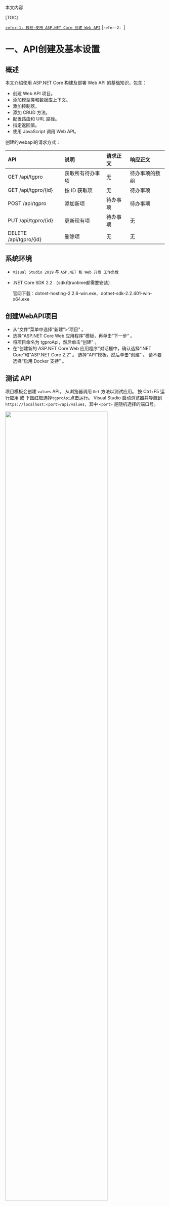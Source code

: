 本文内容

[TOC]

[`refer-1: 教程-使用 ASP.NET Core 创建 Web API`](https://docs.microsoft.com/zh-cn/aspnet/core/tutorials/first-web-api?view=aspnetcore-2.1&tabs=visual-studio)
[`refer-2: `]

# 一、API创建及基本设置

## 概述

本文介绍使用 ASP.NET Core 构建及部署 Web API 的基础知识，包含：

- 创建 Web API 项目。
- 添加模型类和数据库上下文。
- 添加控制器。
- 添加 CRUD 方法。
- 配置路由和 URL 路径。
- 指定返回值。
- 使用 JavaScript 调用 Web API。

创建的webapi的请求方式：

| API                    | 说明             | 请求正文 | 响应正文       |
| :--------------------- | :--------------- | :------- | :------------- |
| GET /api/tgpro         | 获取所有待办事项 | 无       | 待办事项的数组 |
| GET /api/tgpro/{id}    | 按 ID 获取项     | 无       | 待办事项       |
| POST /api/tgpro        | 添加新项         | 待办事项 | 待办事项       |
| PUT /api/tgpro/{id}    | 更新现有项       | 待办事项 | 无             |
| DELETE /api/tgpro/{id} | 删除项           | 无       | 无             |



## 系统环境

- `Visual Studio 2019` 与 `ASP.NET 和 Web 开发 工作负载`

- .NET Core SDK 2.2 （sdk和runtime都需要安装）

  官网下载：dotnet-hosting-2.2.6-win.exe、dotnet-sdk-2.2.401-win-x64.exe

## 创建WebAPI项目

- 从“文件”菜单中选择“新建”>“项目” 。
- 选择“ASP.NET Core Web 应用程序”模板，再单击“下一步” 。
- 将项目命名为 tgproApi，然后单击“创建” 。
- 在“创建新的 ASP.NET Core Web 应用程序”对话框中，确认选择“.NET Core”和“ASP.NET Core 2.2” 。 选择“API”模板，然后单击“创建” 。 请不要选择“启用 Docker 支持” 。

## 测试 API

项目模板会创建 `values` API。 从浏览器调用 `Get` 方法以测试应用。
按 Ctrl+F5 运行应用 或 下图红框选择`tgproApi`点击运行。 Visual Studio 启动浏览器并导航到 `https://localhost:<port>/api/values`，其中 `<port>` 是随机选择的端口号。

<div align=left><img src='./img/1.png' width=80%>&nbsp&nbsp <img src='./img/1-1.png', width=80%></div>

## 添加模型类

- 在“解决方案资源管理器” 中，右键单击项目。 选择“添加” > “新建文件夹” 。 将文件夹命名为“Models” 。

- 右键单击“Models” 文件夹，然后选择“添加” > “类” 。 将类命名为 `tgproItem`，然后选择“添加” 。

- 代码如下：

  ```
  using System;
  using System.Collections.Generic;
  using System.Linq;
  using System.Threading.Tasks;
  
  namespace tgproApi.Models
  {
      public class tgproItem
      {
          // Data: 上行传输数据，对应接口id=1, 下行控制数据皆为null: 
          public long Id { get; set; }
          public string Time_domain { get; set; }
          public string Time_envelop { get; set; }
          public string Freq_domain { get; set; }
          public long Freq_xlim_min { get; set; }
          public long Freq_xlim_max { get; set; }
          public string Unbalance { get; set; }
          public long Unbalance_xlim_min { get; set; }
          public long Unbalance_xlim_max { get; set; }
          public string Frequency_rpm { get; set; }
          public string Ub_recom_case { get; set; }
          // control：下行控制流数据，对应接口id=2, 上行数据皆为null
          public long Index_cnc { get; set; }
          public long Index_trial { get; set; }   
          // 0: initial, 1: 0 degree,  2: 180 degree, 3: 90 degree
      }
  }
  ```

  `Id` 属性用作关系数据库中的唯一键。
  模型类可位于项目的任意位置，但按照惯例会使用 Models 文件夹。

## 添加数据库上下文

数据库上下文是为数据模型协调 Entity Framework 功能的主类 。 此类由`Microsoft.EntityFrameworkCore.DbContext` 类派生而来。

- 右键单击“Models” 文件夹，然后选择“添加” > “类” 。 将类命名为 `tgproContext`，然后单击“添加” 。

- 代码如下：

  ```
  using System;
  using System.Collections.Generic;
  using System.Linq;
  using System.Threading.Tasks;
  using Microsoft.EntityFrameworkCore;
  
  namespace tgproApi.Models
  {
      public class tgproContext : DbContext
      {
          public tgproContext(DbContextOptions<tgproContext> options) : base(options)
          {
          }
          
          public DbSet<tgproItem> tgproItems { get; set; }
      }
  }
  ```

## 注册数据库上下文及跨域请求配置

在 ASP.NET Core 中，服务（如数据库上下文）必须向依赖关系注入 (DI)容器进行注册。 该容器向控制器提供服务。

- 将数据库上下文添加到 DI 容器

- 指定数据库上下文将使用内存中数据库

- 配置跨域请求服务，使用命名的策略和中间件的 CORS （同时需在控制器启用CORS应用到定义的API方法）

- 代码如下：

  ```
  using System;
  using System.Collections.Generic;
  using System.Linq;
  using System.Threading.Tasks;
  using Microsoft.AspNetCore.Builder;
  using Microsoft.AspNetCore.Hosting;
  using Microsoft.AspNetCore.HttpsPolicy;
  using Microsoft.AspNetCore.Mvc;
  using Microsoft.Extensions.Configuration;
  using Microsoft.Extensions.DependencyInjection;
  using Microsoft.Extensions.Logging;
  using Microsoft.Extensions.Options;
  using tgproApi.Models;
  using Microsoft.EntityFrameworkCore;
  
  namespace tgproApi
  {
      public class Startup
      {
          public Startup(IConfiguration configuration)
          {
              Configuration = configuration;
          }
  
          public IConfiguration Configuration { get; }
  
          // This method gets called by the runtime. Use this method to add services to the container.
          public void ConfigureServices(IServiceCollection services)
          {
              // 配置跨域 start
              services.AddCors(options =>
              {
                  options.AddPolicy("any", builder =>
                  {
                      builder.AllowAnyOrigin()        // 允许任何来源的主机访问
                      .AllowAnyMethod()
                      .AllowAnyHeader()
                      .AllowCredentials();            // 指定处理 cookie (目前还不知道有什么用)
                  });
              });
              // 配置跨域 end
  
              // 注册InmemoryDatabase 服务 start
              services.AddDbContext<tgproContext>(opt => opt.UseInMemoryDatabase("DataList"));
              // 注册 InmemoryDatabase 服务  end
              services.AddMvc().SetCompatibilityVersion(CompatibilityVersion.Version_2_2);
          }
  
          // This method gets called by the runtime. Use this method to configure the HTTP request pipeline.
          public void Configure(IApplicationBuilder app, IHostingEnvironment env)
          {
              if (env.IsDevelopment())
              {
                  app.UseDeveloperExceptionPage();
              }
              else
              {
                  // The default HSTS value is 30 days. You may want to change this for production scenarios, see https://aka.ms/aspnetcore-hsts.
                  app.UseHsts();
              }
  
              // 使用跨域 start  UseCors 必须在UseMvc 之前调用
              app.UseCors("any");
              // 使用跨域 end
  
              //app.UseHttpsRedirection();       // 需要注释掉，不注释掉的话会重定向 https，不需要安全验证 用 http即可
              app.UseMvc();
          }
      }
  }
  ```

## 添加控制器并定义方法

- 右键单击 Controllers 文件夹。

- 选择“添加”>“新项” 。

- 在“添加新项”对话框中，选择“API 控制器类” (`API Contriller Class`)模板 。

- 将类命名为 tgproController，然后选择“添加” 。

- 方法定义及跨域策略启用代码如下：

  ```
  using System;
  using System.Collections.Generic;
  using System.Linq;
  using System.Threading.Tasks;
  using tgproApi.Models;
  using Microsoft.AspNetCore.Cors;
  using Microsoft.EntityFrameworkCore;
  using Microsoft.AspNetCore.Mvc;         // using 后 controller才能继承 ControllerBase
  
  namespace tgproApi.Controllers
  {
      // Controller 设置方法跨域 start
      [EnableCors("any")]
      // Controller 设置方法跨域 end
  
      // 设置路由 start
      [Route("api/[controller]")]
      [ApiController]
      // 设置路由 end
      public class tgproController : ControllerBase
      {
          private readonly tgproContext _context;
  
          public tgproController(tgproContext context)
          {
              _context = context;
  
              if (_context.tgproItems.Count() == 0)
              {
                  // Create a new TodoItem if collection is empty,which means you can't delete all TodoItems.
                  _context.tgproItems.Add(new tgproItem { update_status = 0 , Api_type = "data_flow"});
                  _context.tgproItems.Add(new tgproItem { Api_type = "control_flow" });
                  _context.SaveChanges();
              }
          }
  
          // Get:api/tgpro
          [HttpGet]
          public async Task<ActionResult<IEnumerable<tgproItem>>> GettgproItems()
          {
              return await _context.tgproItems.ToListAsync();
          }
  
          // Get: api/tgpro/5
          [HttpGet("{id}")]
          public async Task<ActionResult<tgproItem>> GettgproItem(long id)
          {
              var tgproItem = await _context.tgproItems.FindAsync(id);
              if (tgproItem == null)
              {
                  return NotFound();
              }
              return tgproItem;
          }
  
          // POST: api/tgpro
          [HttpPost]
          public async Task<ActionResult<tgproItem>> PosttgproItem(tgproItem item)
          {
              _context.tgproItems.Add(item);
              await _context.SaveChangesAsync();
              return CreatedAtAction(nameof(tgproItem), new { id = item.Id }, item);
          }
  
          // PUT: api/tgpro/5
          [HttpPut("{id}")]
          public async Task<IActionResult> PuttgproItem(long id, tgproItem item)
          {
              if (id != item.Id)
              {
                  return BadRequest();
              }
              _context.Entry(item).State = EntityState.Modified;
              await _context.SaveChangesAsync();
              return NoContent();
          }
  
          // DELETE: api/tgpro/5
          [HttpDelete("{id}")]
          public async Task<IActionResult> DeletetgproItem(long id)
          {
              var tgproItem = await _context.tgproItems.FindAsync(id);
  
              if (tgproItem == null)
              {
                  return NotFound();
              }
              _context.tgproItems.Remove(tgproItem);
              await _context.SaveChangesAsync();
              return NoContent();
          }
      }
  }
  ```

## jQuery测试：使用ajax函数调用接口(后续补代码)

抽空补

# 二、启动webapi方式对比

通过vs启动webapi有几种不同方式，可以通过本地项目启动，也可以通过IIS Express启动，还可以将webapi部署至IIS服务器启动。

- 若ip属于自动获取的ip，ip变更之后设置了固定ip地址的地方需要相应地更改

## 1）设置本机项目启动，并 localhost:port 访问为  ip:port 访问

- 如下图，1处右键，在弹出界面2处选择`调试`, 在4处选择 `tgpro` 和 `项目`， 更改3处的`localhost`为本机`ip`, 保存

  <div align=center><img src='./img/3.png' width=80%></div>

- 也可追加localhost访问，在应用URL中添加`http://localhost:5000;`,即可localhost访问，也可ip访问，如下：

  ```
  "applicationUrl": "https://192.168.1.17:5001;http://192.168.1.17:5000;http://localhost:5000;"
  ```

  <div align=center><img src='./img/111.png' width=80%> </div>

- 运行程序，弹出界面如下图上，监听的地址已经由 `localhost`变更为 `本机ip`；同时`launchSettings.json`文件中的`tgproApi`的`applicationUrl`也相应地变更为`本机ip`

  注: 1)  运行程序要选择下图下中最上方的`tgproApi`，而不是选择 `IIS Express`

  ​      2) `API`连接必须先<font color=coral>启动`tgpro`项目</font>（部署到服务器后不用启动项目即可连接`API`） 

  <div align=center><img src='./img/4.png' width=80%>  <img src='./img/4-1.png' width=80%></div>

  在浏览器中输入`http://192.168.1.17:5000/api/tgpro`, 内容如下图

  <div align=center><img src='./img/4-2.png' width=80%></div>

## 2）设置IIS Express启动，且允许ip地址访问

<font color=coral>IIS Exress默认只支持localhost访问，不支持ip访问</font>
项目属性界面默认设置如下图：

<div align=center><img src='./img/8.png' width=90%> </div>

点击1处启动程序，运行结果如下图所示，启用了ssl，且只能用localhost访问，ip访问失败（IIS Express默认只支持localhost访问）：

<div align=center><img src='./img/8-1.png' width=80%> </div>

查看`~\.vs\dataflowApi\config`中对`applicationhost.config`中的`<site>`绑定信息，如下：

```
<bindings>
    <binding protocol="http" bindingInformation="*:54325:localhost" />
    <binding protocol="https" bindingInformation="*:44302:localhost" />
</bindings>
```

更改3处localhost为ip地址如192.168.1.17，运行结果如下图，说明IIS Express设置ip访问不能仅仅在这里替换（注：此时若再替换回localhost，点击IIS Express启动程序，仍会出现下图错误，需重启程序后才能正常访问）：

<div align=center><img src='./img/8-2.png' width=35%> </div>

下面讨论如何设置IIS Express实现ip访问。`~\.vs\dataflowApi\config`中对`applicationhost.config`进行设置。
	1）首先取消掉SSL, 只采用 http 访问，运行后访问端口就不再是上文途中的 `44302`(https对应端口), 而是`54325`(http对应端口)。对应地，`launchSettings.json`文件中的`sslport`更新为了`0："sslPort": 0`；`~\.vs\dataflowApi\config`中对`applicationhost.config`中的`<site>`绑定信息变更为如下所示：

```
<bindings>
	<binding protocol="http" bindingInformation="*:54325:localhost" />
</bindings>
```

​	2）更改`~\.vs\dataflowApi\config`中对`applicationhost.config`中`<bindings>`内容再追加一条ip设置的bingding,如下（更改`applicationhost.config`文件，vs中的`launchSettings.json`中的信息不变）。此时直接`IIS Express`启动仍会出现“无法连接到web服务器”的错误，原因（下文有介绍）在于<font color=coral>`IIS Express`绑定了`IP`访问属于需要管理员权限的特例之一</font>。关闭vs后重新以<font color=coral>管理员身份打开并启动</font>>，结果如下图所示：

```
<bindings>
    <binding protocol="http" bindingInformation="*:54325:localhost" />
    <binding protocol="http" bindingInformation="*:54325:192.168.1.17" />	<!-- 改为自己的ip -->
</bindings>
```

<div align=center><img src='./img/8-3.png' width=90%></div>



## 3）API发布及IIS服务器部署

- IIS服务器部署后，网站一直处于静默启动状态，不需要每次启动程序运行(IIS Express需要每次以管理员身份启动程序)，若关闭网站，需在IIS管理器建立的站点主页关闭或重启。
- `webapi`接口内容写好后，右键解决方案，调试界面的 `启用SSL`勾选掉，不采用https协议，http即可；

<div align=center><img src='./img/10-1.png' width=80%></div>

- 发布WebApi

  右键解决方案，选择 `发布`， 如图下图左，点击`发布`， 弹出图右界面，选择 `文件系统`， 目标位置为发布的地址，可以本地自行设置路径如`E:\publish`，点击`下一页`, 设置目标框架`netcoreapp2.2`， 目标运行时为`可移植`， 点击 `保存`，直接`发布`即可。

  <div align=center><img src='./img/7-9.png' width=45%> <img src='./img/7-10.png' width=45%></div>

  或者，本地新建好待发布的路径，以`dotnet pulish ...`命令发布, 详细发布命令的参数及命令如下图所示：

  - ` dotnet publish [选项] <PROJECT>`

    - ` -o, --output <OUTPUT_DIR> `            要放置已发布项目的输出目录
    -  `-f, --framework <FRAMEWORK>`           要发布的目标框架。必须在项目文件中指定目标框架
    - `-c, --configuration <CONFIGURATION> `  要发布的配置。大多数项目的默认值是 "Debug"

  - `command: `

    `dotnet publish -o E:\publish -f netcoreapp2.2 -c Release D:\dataflowApi\dataflowApi.sln`

  <div align=center><img src='./img/10-2.png' width=100%> </div>

- IIS部署

  控制面板\系统和安全\管理工具  --> 双击`Internet Information Services (IIS)管理器`

  - 查看 `模块` 中是否存在 `AspNetCoreModuleV2`和 `AspNetCoreModuleV`, 没有的话说明环境未安装好，需要自行安装

  - 如下图，右键红框，选择  添加网站

    <div align=center><img src='./img/7-2.png' width=70%> </div>

  - 弹出界面，如下图，网站名称自拟，<font color=coral>物理路径选择 发布路径</font>, IP可以不填(以本机ip访问)，端口不适用默认端口，自己设置如`6666`； 

    <div align=center><img src='./img/7-3.png' width=50%></div>

    (这一步可省略，但还是建议设置以获得对publish目录的访问权限) 点击 `测试设置` 如下图左图，`授权`最好设置获得对物理路径的访问权限, 设置如下图右图，设置特殊用户，弹出界面中设置PC的账户和密码，再回看`测试设置`是否具有访问权限， 设置ok后点击`确定`

    <div align=center><img src='./img/7-4.png' width=50%><img src='./img/7-5.png' width=44%> </div>

    设置好的站点如图所示

    <div align=center><img src='./img/7-6.png' width=70%></div>

  - 点击 `应用程序池`， 如下图，选中新建的站点并点击基本设置，设置 `.NET CLR版本`为 <font color=coral>无托管代码</font>, 确定

    <div align=center><img src='./img/7-7.png' width=70%></div>


### **!! key !!**  解决IIS无法识别PUT和DELETE接口方法的问题

[`refer1: <让IIS7和IIS6识别PUT和DELETE请求>`](https://www.cnblogs.com/gudi/p/6721704.html))
[`refer2: <Asp.Net Core IIS发布后PUT、DELETE请求错误405.0 - Method Not Allowed 因为使用了无效方法(HTTP 谓词)>`](https://blog.csdn.net/zyh444/article/details/82886864)

​	`webapi`在IIS服务器部署好之后，测试定义的四种接口方法`GET POST PUT DELETE`,发现只有`GET POST`两种方法有效，`PUT DELETE`两种方法无效，网上查询后才知道<font color=coral>目前`IIS`配置默认不支持`PUT`和`DELETE`的谓词</font>, 详细分析可以参考 refer1 个 refer2 两篇博文, 解决方案也都有陈述。
​	本文采用的解决方法如下：

 - 修改 发布后的 `web.config`文件，去除`WebDAVModule`，代码如下，然后`IIS`管理器站点重新启动（IIS部署后网站的停止/重新启动都需要在IIS管理器中实现）：

   ```
       <modules runAllManagedModulesForAllRequests="true">  
         <remove name="WebDAVModule" />  
       </modules>  
   ```

   `web.config`文件完整代码如下，<!-- remove webdev ：start -->和<!-- remove webdev : end -->之间是添加的代码：

   ```
   <?xml version="1.0" encoding="utf-8"?>
   <configuration>
     <location path="." inheritInChildApplications="false">
       <system.webServer>
   	  <!-- remove webdev ：start -->
   	  <modules runAllManagedModulesForAllRequests="true">  
           <remove name="WebDAVModule" />  
         </modules>  
   	  <!-- remove webdev : end -->
         <handlers>
           <add name="aspNetCore" path="*" verb="*" modules="AspNetCoreModuleV2" resourceType="Unspecified" />
         </handlers>
         <aspNetCore processPath="dotnet" arguments=".\dataflowApi.dll" stdoutLogEnabled="false" stdoutLogFile=".\logs\stdout" hostingModel="InProcess" />
       </system.webServer>
     </location>
   </configuration>
   <!--ProjectGuid: 82415831-6068-4df4-ae91-d53e345bba89-->
   ```

- 重新启动站点后，测试`webapi`，可以实现`PUT`和`DELETE`方法。

# 三、IIS与IIS Express的区别

[`refer for IIS Express <IIS Express 总结>`](<https://www.cnblogs.com/xcsn/p/8232664.html>)

## IIS Express和IIS

IIS Express源于IIS 7及以上，支持IIS的核心特性，但有一些关键区别。一个重要的区别是工作进程的管理.
	在<font color=coral>IIS</font>，**Windows进程激活服务（Windows Process Activation Service【WAS】）**是<font color=coral>静默激活和停用的Web应用程序，用户没有直接控制</font>。
	在<font color=limegreen>IIS Express</font>>中，不存在WAS，<font color=limegreen>用户可完全控制应用程序的激活和停用</font>>。启动后在系统托盘中显示，已经运行的网站可以手动去启用和停止。Hostable Web Core (HWC)是一个IIS API，可用来编写独立的Web服务器，但不被WAS管理。IIS Express被设计为在HWC上的一个壳。

IIS启动和IIS Express启动程序的主要区别（详细对比见下文中表格）
1、进程模型
	IIS采用Windows Process Activation Service (WAS) 自动管理已设置的网站。启动的网站需要进入IIS管理器中建立的网站主页右侧栏 管理网站 中进行 重新启动/启动/停止 的操作，若未IIS中手动停止网站，则网站一直运行中，对于接口而言，运行中可一直传输数据；
	IIS Express由用户加载或终止网站。需vs中手动以IIS启动运行程序 或采用命令行启动，启动的网站在系统托盘中可以停止/启动；
	若要求接口一直静默运行，可以采用IIS (采用IIS Express需要vs软件或命令行启动并保持运行接口程序， IIS部署后则无需操作vs，网站处于静默运行中即可)

2、访问方式
	IIS支持本地和ip访问
	IIS Express 默认只支持本地连接，不能用ip去访问（通过修改默认配置文件实现ip访问）。
	隐藏文件目录.vs 下面 config 文件夹中的“applicationhost.config” 文件，找到<site> 将bindings\binding[@bindingInformation]端口号后方的localhost改成“*” ；*
	*测试完成后可以使用 netsh http delete urlacl url=http://*:{端口号}/ 关闭外部连接

3、权限
IIS启动需要管理员权限
IIS Express启动一般情况下不需要管理员权限

| **Area**                                  | **IIS**                                                      | **IIS Express**                                              |
| :---------------------------------------- | :----------------------------------------------------------- | :----------------------------------------------------------- |
| 发布机制                                  | 与操作系统一起发布                                           | 可独立发布，内含与WebMatrix，但可分开安装                    |
| 支持的Windows版 本                        | Windows Vista and Windows 7的特定版本，Windows Server 2003, 2008 and 2008 R2及以上的大多数操作系统 | Windows XP, Vista, Windows 7所有版本，Windows Server 2008 and 2008 R2及以上所有版本 |
| 支持的.NET Framework                      | v2.0 SP1以上                                                 | v2.0 SP1 以上或更新版本(需要.NET 4.0).                       |
| 支持的程序设计语言                        | 传统ASP, ASP.NET和PHP                                        | 传统ASP, ASP.NET和PHP                                        |
| <font color=coral>进程模型</font>         | Windows Process Activation Service (WAS) 自动管理已设置的网站 | 由用户加载或终止网站                                         |
| Hosted WebCore (或Hostable Web Core) 支持 | 支持                                                         | 支持. IIS Express已实现为HWC的上层应用.                      |
| 支持的协议                                | HTTP, FTP, WebDAV, HTTPS, 与WCF (包括基于TCP, Named Pipes和MSMQ) | HTTP, HTTPS, 与基于 HTTP的WCF                                |
| 支持非系统管理员模式                      | WAS必须以系统管理员权限运行                                  | 标准用户即可执行大多数工作.                                  |
| <font color=coral>支持多开发者</font>     | 不支持                                                       | <font color=coral>Yes</font>. 配置文件、设置、Web content都是基于每用户自己维护 |
| Visual Studio 支持                        | Yes                                                          | VS 2010 SP1以上，VS 2008 可手动配置                          |
| 运行时的扩展                              |                                                              | URL Rewrite 与FastCGI。 IIS Express已内置                    |
| 管理工具                                  | IIS Manager, appcmd.exe                                      | Appcmd.exe                                                   |
| 系统托盘                                  | None                                                         | Yes                                                          |
| 内建的IIS 模块（验证、授权、压缩等功能）  | Yes                                                          | Yes                                                          |

## IIS Express需要管理员权限的情况

IIS Express设计是为了避免需要管理员权限就能完成大部分操作的，但是个别情况下它会要需要管理员权限才能运行。这类的限制包括：

 - 绑定到了保留的端口（通常位于1024以下的端口，如80、88、443等）；
- 没有绑定localhost，而是<font color=coral>绑定了域名或其它内容</font>>；
- 使用了HTTPS，但是端口不在44300-44399范围内；
- 使用了自己的SSL证书的HTTPS

```
# IIS部分Site详细配置
<bindings>
    <!-- binding站点绑定信息  protocol有http和https两种   bindingInformation指定绑定具体信息 :8080:localhost=>:端口:主机名" -->
    <binding protocol="http" bindingInformation=":8080:localhost" />
    <!-- 同一个网站绑定多个端口 -->
    <binding protocol="http" bindingInformation=":8899:localhost" />
    <!-- 通常在IIS发布的网站 用localhost 也一定可以用127.0.01访问 但是这里不行，必须手工绑定 -->
    <binding protocol="http" bindingInformation=":8080:127.0.0.1" />
    <!-- 局域网对应的IP地址也是需要自己绑定的  局域网其他用户才能通过ip访问-->
    <binding protocol="http" bindingInformation=":8080:192.168.230.128" />
</bindings>
```

# 四、docker跨平台部署webapi

## 系统环境

- `windows`系统开发的`webapi`通过`Docker`部署到`ubuntu/CentOS`系统, 本文部署在`ubuntu`系统的`docker`下

## ubuntu系统中安装docker





























































